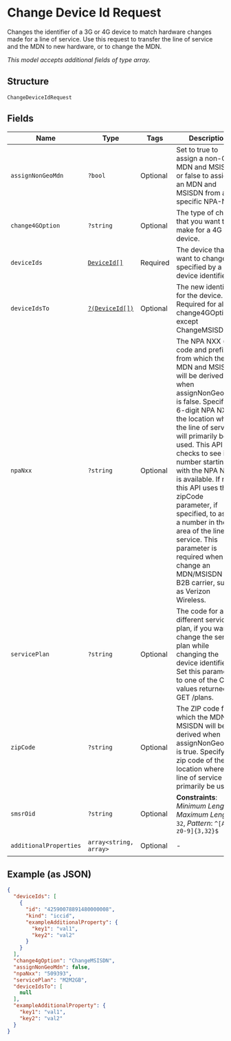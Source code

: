 
# Change Device Id Request

Changes the identifier of a 3G or 4G device to match hardware changes made for a line of service. Use this request to transfer the line of service and the MDN to new hardware, or to change the MDN.

*This model accepts additional fields of type array.*

## Structure

`ChangeDeviceIdRequest`

## Fields

| Name | Type | Tags | Description | Getter | Setter |
|  --- | --- | --- | --- | --- | --- |
| `assignNonGeoMdn` | `?bool` | Optional | Set to true to assign a non-Geo MDN and MSISDN, or false to assign an MDN and MSISDN from a specific NPA-NXX. | getAssignNonGeoMdn(): ?bool | setAssignNonGeoMdn(?bool assignNonGeoMdn): void |
| `change4GOption` | `?string` | Optional | The type of change that you want to make for a 4G device. | getChange4GOption(): ?string | setChange4GOption(?string change4GOption): void |
| `deviceIds` | [`DeviceId[]`](../../doc/models/device-id.md) | Required | The device that you want to change, specified by a device identifier. | getDeviceIds(): array | setDeviceIds(array deviceIds): void |
| `deviceIdsTo` | [`?(DeviceId[])`](../../doc/models/device-id.md) | Optional | The new identifier for the device. Required for all change4GOptions except ChangeMSISDN. | getDeviceIdsTo(): ?array | setDeviceIdsTo(?array deviceIdsTo): void |
| `npaNxx` | `?string` | Optional | The NPA NXX (area code and prefix) from which the MDN and MSISDN will be derived when assignNonGeoMDN is false. Specify the 6-digit NPA NXX of the location where the line of service will primarily be used. This API checks to see if a number starting with the NPA NXX is available. If not, this API uses the zipCode parameter, if specified, to assign a number in the area of the line of service. This parameter is required when you change an MDN/MSISDN for a B2B carrier, such as Verizon Wireless. | getNpaNxx(): ?string | setNpaNxx(?string npaNxx): void |
| `servicePlan` | `?string` | Optional | The code for a different service plan, if you want to change the service plan while changing the device identifier. Set this parameter to one of the Code values returned by GET /plans. | getServicePlan(): ?string | setServicePlan(?string servicePlan): void |
| `zipCode` | `?string` | Optional | The ZIP code from which the MDN and MSISDN will be derived when assignNonGeoMDN is true. Specify the zip code of the location where the line of service will primarily be used. | getZipCode(): ?string | setZipCode(?string zipCode): void |
| `smsrOid` | `?string` | Optional | **Constraints**: *Minimum Length*: `3`, *Maximum Length*: `32`, *Pattern*: `^[A-Za-z0-9]{3,32}$` | getSmsrOid(): ?string | setSmsrOid(?string smsrOid): void |
| `additionalProperties` | `array<string, array>` | Optional | - | findAdditionalProperty(string key): array | additionalProperty(string key, array value): void |

## Example (as JSON)

```json
{
  "deviceIds": [
    {
      "id": "42590078891480000008",
      "kind": "iccid",
      "exampleAdditionalProperty": {
        "key1": "val1",
        "key2": "val2"
      }
    }
  ],
  "change4gOption": "ChangeMSISDN",
  "assignNonGeoMdn": false,
  "npaNxx": "509393",
  "servicePlan": "M2M2GB",
  "deviceIdsTo": [
    null
  ],
  "exampleAdditionalProperty": {
    "key1": "val1",
    "key2": "val2"
  }
}
```

